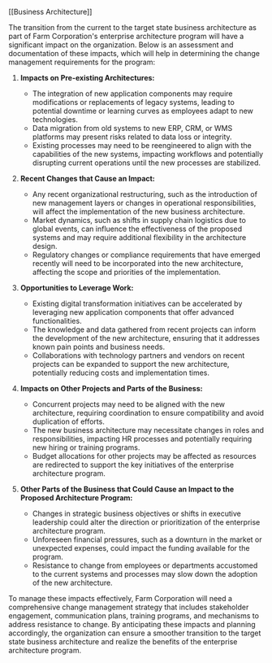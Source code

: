 [[Business Architecture]]

The transition from the current to the target state business architecture as part of Farm Corporation's enterprise architecture program will have a significant impact on the organization. Below is an assessment and documentation of these impacts, which will help in determining the change management requirements for the program:

1. **Impacts on Pre-existing Architectures:**
    
    - The integration of new application components may require modifications or replacements of legacy systems, leading to potential downtime or learning curves as employees adapt to new technologies.
    - Data migration from old systems to new ERP, CRM, or WMS platforms may present risks related to data loss or integrity.
    - Existing processes may need to be reengineered to align with the capabilities of the new systems, impacting workflows and potentially disrupting current operations until the new processes are stabilized.
2. **Recent Changes that Cause an Impact:**
    
    - Any recent organizational restructuring, such as the introduction of new management layers or changes in operational responsibilities, will affect the implementation of the new business architecture.
    - Market dynamics, such as shifts in supply chain logistics due to global events, can influence the effectiveness of the proposed systems and may require additional flexibility in the architecture design.
    - Regulatory changes or compliance requirements that have emerged recently will need to be incorporated into the new architecture, affecting the scope and priorities of the implementation.
3. **Opportunities to Leverage Work:**
    
    - Existing digital transformation initiatives can be accelerated by leveraging new application components that offer advanced functionalities.
    - The knowledge and data gathered from recent projects can inform the development of the new architecture, ensuring that it addresses known pain points and business needs.
    - Collaborations with technology partners and vendors on recent projects can be expanded to support the new architecture, potentially reducing costs and implementation times.
4. **Impacts on Other Projects and Parts of the Business:**
    
    - Concurrent projects may need to be aligned with the new architecture, requiring coordination to ensure compatibility and avoid duplication of efforts.
    - The new business architecture may necessitate changes in roles and responsibilities, impacting HR processes and potentially requiring new hiring or training programs.
    - Budget allocations for other projects may be affected as resources are redirected to support the key initiatives of the enterprise architecture program.
5. **Other Parts of the Business that Could Cause an Impact to the Proposed Architecture Program:**
    
    - Changes in strategic business objectives or shifts in executive leadership could alter the direction or prioritization of the enterprise architecture program.
    - Unforeseen financial pressures, such as a downturn in the market or unexpected expenses, could impact the funding available for the program.
    - Resistance to change from employees or departments accustomed to the current systems and processes may slow down the adoption of the new architecture.

To manage these impacts effectively, Farm Corporation will need a comprehensive change management strategy that includes stakeholder engagement, communication plans, training programs, and mechanisms to address resistance to change. By anticipating these impacts and planning accordingly, the organization can ensure a smoother transition to the target state business architecture and realize the benefits of the enterprise architecture program.